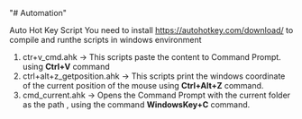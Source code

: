 "# Automation" 

Auto Hot Key Script
You need to install https://autohotkey.com/download/ to compile and runthe scripts in windows environment

1. ctr+v_cmd.ahk -> This scripts paste the content to Command Prompt. using **Ctrl+V** command
2. ctrl+alt+z_getposition.ahk -> This scripts print the windows coordinate of the current position of the mouse using **Ctrl+Alt+Z** command.
3. cmd_current.ahk -> Opens the Command Prompt with the current folder as the path , using the command **WindowsKey+C** command.
